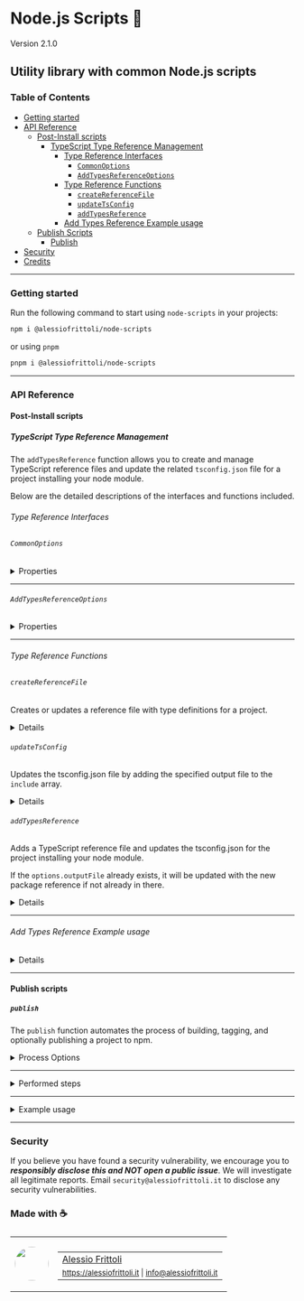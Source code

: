 # Node.js Scripts 🫧

Version 2.1.0

## Utility library with common Node.js scripts

### Table of Contents

- [Getting started](#getting-started)
- [API Reference](#api-reference)
	- [Post-Install scripts](#post-install-scripts)
		- [TypeScript Type Reference Management](#typescript-type-reference-management)
			- [Type Reference Interfaces](#type-reference-interfaces)
				- [`CommonOptions`](#commonoptions)
				- [`AddTypesReferenceOptions`](#addtypesreferenceoptions)
			- [Type Reference Functions](#type-reference-functions)
				- [`createReferenceFile`](#createreferencefile)
				- [`updateTsConfig`](#updatetsconfig)
				- [`addTypesReference`](#addtypesreference)
			- [Add Types Reference Example usage](#add-types-reference-example-usage)
	- [Publish Scripts](#publish-scripts)
		- [Publish](#publish)
- [Security](#security)
- [Credits](#made-with-)

---

### Getting started

Run the following command to start using `node-scripts` in your projects:

```bash
npm i @alessiofrittoli/node-scripts
```

or using `pnpm`

```bash
pnpm i @alessiofrittoli/node-scripts
```

---

### API Reference

#### Post-Install scripts

##### TypeScript Type Reference Management

The `addTypesReference` function allows you to create and manage TypeScript reference files and update the related `tsconfig.json` file for a project installing your node module.

Below are the detailed descriptions of the interfaces and functions included.

###### Type Reference Interfaces

###### `CommonOptions`

<details>

<summary>Properties</summary>

| Property     | Type     | Description |
|--------------|----------|-------------|
| `root`       | `string` | The root directory of the project which is installing your node module. |
| `name`       | `string` | The name of your node module. |
| `outputFile` | `string` | The output file name. |

</details>

---

###### `AddTypesReferenceOptions`

<details>

<summary>Properties</summary>

| Property     | Type     | Default | Description |
|--------------|----------|---------|-------------|
| `name`       | `string` | - | The project name currently executing the script. |
| `outputFile` | `string` | 'alessiofrittoli-env.d.ts' | The *.d.ts output file name. |

</details>

---

###### Type Reference Functions

###### `createReferenceFile`

Creates or updates a reference file with type definitions for a project.

<details>

**Parameters**

| Parameter    | Type            | Description |
|--------------|-----------------|-------------|
| `options`    | `CommonOptions` | Common options for the reference file creation. |

- See [CommonOptions](#commonoptions) interface.

**Returns**

`void`

**Throws**

`Error` - Throws an error if there is an issue creating or updating the file.

</details>

###### `updateTsConfig`

Updates the tsconfig.json file by adding the specified output file to the `include` array.

<details>

**Parameters**

| Parameter    | Type            | Description |
|--------------|-----------------|-------------|
| `options`    | `CommonOptions` | Common options for the reference file creation. |

- See [CommonOptions](#commonoptions) interface.

**Returns**

`void`

**Throws**

`Error` - Throws an error if the tsconfig.json file cannot be read or updated.

</details>

###### `addTypesReference`

Adds a TypeScript reference file and updates the tsconfig.json for the project installing your node module.

If the `options.outputFile` already exists, it will be updated with the new package reference if not already in there.

<details>

**Parameters**

| Parameter    | Type            | Description |
|--------------|-----------------|-------------|
| `options`    | `AddTypesReferenceOptions` | The options for adding the types reference. |

- See [AddTypesReferenceOptions](#addtypesreferenceoptions) interface.

**Returns**

`void`

**Error**

Exit the process with code `1` on failure.

</details>

---

###### Add Types Reference Example usage

<details>

Add the `postinstall` script in your `package.json` file which will execute the script once your package get installed in an external project.

```json
{
	// ...
	"files": [
		// ...,
		"path-to-my-scripts" // ensure folder is published to `npm`
	],
	"scripts": {
		// ...
		"postinstall": "node path-to-my-scripts/ts-setup.js"
	}
}
```

Then in your `ts-setup.js` file simply import the script and execute it with a few options.

```ts
// path-to-my-scripts/ts-setup.js
const { addTypesReference } = require( '@alessiofrittoli/node-scripts/postinstall' )
const project = require( '../../package.json' )

addTypesReference( {
	name: project.name,
	outputFile: `${ project.name }.d.ts`, // optional
} )
```

Or you can statically pass a `outputFile` to add all your scoped packages in a single file.

```ts
// path-to-my-scripts/ts-setup.js
const { addTypesReference } = require( '@alessiofrittoli/node-scripts/postinstall' )
const project = require( '../../package.json' )

addTypesReference( {
	name: project.name,
	outputFile: 'my-package-scope-env.d.ts',
} )
```

</details>

---

#### Publish scripts

##### `publish`

The `publish` function automates the process of building, tagging, and optionally publishing a project to npm.

<details>

<summary>Process Options</summary>

| Option           | Type                   | Default                 | Description |
|------------------|------------------------|-------------------------|-------------|
| `--version`      | `string`               | Value from package.json | The version to release. Retrieved from package.json if omitted. |
| `--verbose`      | `boolean \| undefined` | `false`                 | Enables detailed logging. |
| `--origin`, `-o` | `string`               | 'origin'                | The Git origin for pushing tags. |
| `--npm`          | `boolean \| undefined` | `false`                 | Indicates whether to publish the package to npm. |
| `--access`       | `public \| restricted` | 'public'                | Sets npm access level (public or restricted). |

</details>

---

<details>

<summary>Performed steps</summary>

<ol>
<li>
Retrieve package.json:

- Attempts to load and parse the `package.json` file.
- Exits the process with code "1" if the file is unavailable or invalid.
- Retrieve the version to use as fallback if no `--version` option has been provided.

</li>
<li>
Parse Options:

- Retrieves CLI options using `getProcessOptions()`.
- Validates critical parameters such as `version` and `access`.

</li>
<li>
Prepare Git and Build:

- Stashes any uncommitted changes with a stash name (`pre-release`).
- Executes the `pnpm build` command.
- Create the Git Tag as `v{version}`
- Push the Git Tag the the specified `origin` or to the default Git Repository Remote.

</li>
<li>
Publish to npm (Optional):

- Publishes the package using `pnpm publish` if the `--npm` flag is set.

</li>
<li>
Restore Stash:

- Restores the stashed changes if any were saved during the process.

</li>
<li>
Verbose Logging:

- Logs details of the publish process if the `--verbose` flag is set.

</li>
</ol>

</details>

---

<details>

<summary>Example usage</summary>

Add the `release` script in your `package.json` file so you can easly run from your terminal.

```json
{
	// ...
	"scripts": {
		// ...
		"release": "node path-to-my-scripts/publish.js --verbose --npm --access restricted"
	}
}
```

Then in your `publish.js` file simply import the script and execute it.

⚠️ Remember to add this file to `.npmignore` so it won't be published within you package.

```ts
// path-to-my-scripts/publish.js
require( '@alessiofrittoli/node-scripts/publish' )
	.publish()
```

</details>

---

<!-- ### Development

#### Install depenendencies

```bash
npm install
```

or using `pnpm`

```bash
pnpm i
```

#### Build your source code

Run the following command to build code for distribution.

```bash
pnpm build
```

#### [ESLint](https://www.npmjs.com/package/eslint)

warnings / errors check.

```bash
pnpm lint
```

#### [Jest](https://npmjs.com/package/jest)

Run all the defined test suites by running the following:

```bash
# Run tests and watch file changes.
pnpm test

# Run tests and watch file changes with jest-environment-jsdom.
pnpm test:jsdom

# Run tests in a CI environment.
pnpm test:ci

# Run tests in a CI environment with jest-environment-jsdom.
pnpm test:ci:jsdom
```

You can eventually run specific suits like so:

```bash
pnpm test:jest
pnpm test:jest:jsdom
```

Run tests with coverage.

An HTTP server is then started to serve coverage files from `./coverage` folder.

⚠️ You may see a blank page the first time you run this command. Simply refresh the browser to see the updates.

```bash
pnpm test:coverage
```

---

### Contributing

Contributions are truly welcome!\
Please refer to the [Contributing Doc](./CONTRIBUTING.md) for more information on how to start contributing to this project.

--- -->

### Security

If you believe you have found a security vulnerability, we encourage you to **_responsibly disclose this and NOT open a public issue_**. We will investigate all legitimate reports. Email `security@alessiofrittoli.it` to disclose any security vulnerabilities.

### Made with ☕

<table style='display:flex;gap:20px;'>
	<tbody>
		<tr>
			<td>
				<img src='https://avatars.githubusercontent.com/u/35973186' style='width:60px;border-radius:50%;object-fit:contain;'>
			</td>
			<td>
				<table style='display:flex;gap:2px;flex-direction:column;'>
					<tbody>
						<tr>
							<td>
								<a href='https://github.com/alessiofrittoli' target='_blank' rel='noopener'>Alessio Frittoli</a>
							</td>
						</tr>
						<tr>
							<td>
								<small>
									<a href='https://alessiofrittoli.it' target='_blank' rel='noopener'>https://alessiofrittoli.it</a> |
									<a href='mailto:info@alessiofrittoli.it' target='_blank' rel='noopener'>info@alessiofrittoli.it</a>
								</small>
							</td>
						</tr>
					</tbody>
				</table>
			</td>
		</tr>
	</tbody>
</table>